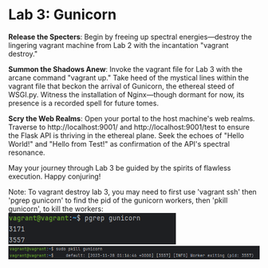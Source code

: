 # Lab 3: Gunicorn

**Release the Specters**: Begin by freeing up spectral energies—destroy the lingering vagrant machine from Lab 2 with the incantation "vagrant destroy."

**Summon the Shadows Anew**: Invoke the vagrant file for Lab 3 with the arcane command "vagrant up." Take heed of the mystical lines within the vagrant file that beckon the arrival of Gunicorn, the ethereal steed of WSGI.py. Witness the installation of Nginx—though dormant for now, its presence is a recorded spell for future tomes.

**Scry the Web Realms**: Open your portal to the host machine's web realms. Traverse to http://localhost:9001/ and http://localhost:9001/test to ensure the Flask API is thriving in the ethereal plane. Seek the echoes of "Hello World!" and "Hello from Test!" as confirmation of the API's spectral resonance.

May your journey through Lab 3 be guided by the spirits of flawless execution. Happy conjuring!

Note:
To vagrant destroy lab 3, you may need to first use 'vagrant ssh' then 'pgrep gunicorn' to find the pid of the gunicorn workers, then 'pkill gunicorn', to kill the workers:
![img.png](img.png)
![img_1.png](img_1.png)